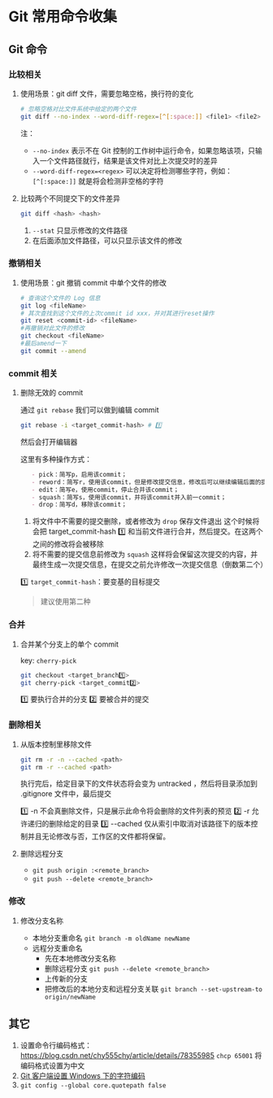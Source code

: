 # Git 常用命令收集

## Git 命令

### 比较相关

1. 使用场景：git diff 文件，需要忽略空格，换行符的变化

    ```bash
    # 忽略空格对比文件系统中给定的两个文件
    git diff --no-index --word-diff-regex=[^[:space:]] <file1> <file2>
    ```

    注：
    
    - `--no-index` 表示不在 Git 控制的工作树中运行命令，如果忽略该项，只输入一个文件路径就行，结果是该文件对比上次提交时的差异
    - `--word-diff-regex=<regex>` 可以决定将检测哪些字符，例如：`[^[:space:]]` 就是将会检测非空格的字符

2. 比较两个不同提交下的文件差异

    ```bash
    git diff <hash> <hash>
    ```

    1. `--stat` 只显示修改的文件路径
    2. 在后面添加文件路径，可以只显示该文件的修改

### 撤销相关

1. 使用场景：git 撤销 commit 中单个文件的修改

    ```bash
    # 查询这个文件的 Log 信息
    git log <fileName>
    # 其次查找到这个文件的上次commit id xxx，并对其进行reset操作
    git reset <commit-id> <fileName>
    #再撤销对此文件的修改
    git checkout <fileName>
    #最后amend一下
    git commit --amend
    ```

### commit 相关

1. 删除无效的 commit

    通过 `git rebase` 我们可以做到编辑 commit

    ```bash
    git rebase -i <target_commit-hash> # 1️⃣
    ```

    然后会打开编辑器
    
    这里有多种操作方式：
    
    ```md
       - pick：简写p，启用该commit；
       - reword：简写r，使用该commit，但是修改提交信息，修改后可以继续编辑后面的提交信息；
       - edit：简写e，使用commit，停止合并该commit；
       - squash：简写s，使用该commit，并将该commit并入前一commit；
       - drop：简写d，移除该commit；
    ```
    
    1. 将文件中不需要的提交删除，或者修改为 `drop` 保存文件退出 这个时候将会把 target_commit-hash 1️⃣ 和当前文件进行合并，然后提交。在这两个之间的修改将会被移除
    2. 将不需要的提交信息前修改为 `squash` 这样将会保留这次提交的内容，并最终生成一次提交信息，在提交之前允许修改一次提交信息（倒数第二个）

    1️⃣ `target_commit-hash`：要变基的目标提交

    > 建议使用第二种

### 合并

1. 合并某个分支上的单个 commit

    key: `cherry-pick`

    ```bash
    git checkout <target_branch1️⃣>
    git cherry-pick <target_commit2️⃣>
    ```

    1️⃣ 要执行合并的分支
    2️⃣ 要被合并的提交

### 删除相关

1. 从版本控制里移除文件

    ```bash
    git rm -r -n --cached <path>
    git rm -r --cached <path>
    ```

    执行完后，给定目录下的文件状态将会变为 untracked ，然后将目录添加到 .gitignore 文件中，最后提交
    
    1️⃣ -n 不会真删除文件，只是展示此命令将会删除的文件列表的预览
    2️⃣ -r 允许递归的删除给定的目录
    3️⃣ --cached 仅从索引中取消对该路径下的版本控制并且无论修改与否，工作区的文件都将保留。
   
2. 删除远程分支
   
   - `git push origin :<remote_branch>`
   - `git push --delete <remote_branch>`
   
### 修改

1. 修改分支名称

    - 本地分支重命名 `git branch -m oldName newName`
    - 远程分支重命名
      - 先在本地修改分支名称
      - 删除远程分支 `git push --delete <remote_branch>`
      - 上传新的分支
      - 把修改后的本地分支和远程分支关联 `git branch --set-upstream-to origin/newName`

## 其它

1. 设置命令行编码格式：https://blog.csdn.net/chy555chy/article/details/78355985 `chcp 65001` 将编码格式设置为中文
2. [Git 客户端设置 Windows 下的字符编码](https://www.playpi.org/2019031901.html)
3. `git config --global core.quotepath false`
